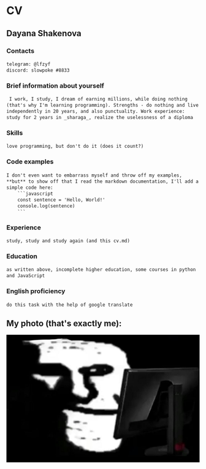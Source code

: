 # CV
## Dayana Shakenova
### Contacts
    telegram: @lfzyf
    discord: slowpoke #8833
### Brief information about yourself
     I work, I study, I dream of earning millions, while doing nothing (that's why I'm learning programming). Strengths - do nothing and live independently in 20 years, and also punctuality. Work experience: study for 2 years in _sharaga_, realize the uselessness of a diploma
### Skills
    love programming, but don't do it (does it count?)
### Code examples
    I don't even want to embarrass myself and throw off my examples, **but** to show off that I read the markdown documentation, I'll add a simple code here:
        ```javascript
        const sentence = 'Hello, World!'
        console.log(sentence)
        ```
### Experience
    study, study and study again (and this cv.md)
### Education
    as written above, incomplete higher education, some courses in python and JavaScript
### English proficiency
    do this task with the help of google translate
## My photo (that's exactly me):
![img](me.jpg)

